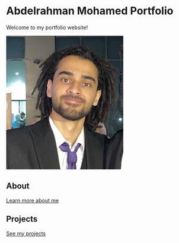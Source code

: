 # Abdelrahman Mohamed Portfolio

Welcome to my portfolio website!

![My Picture](assets/images/pics/Boda.jpeg)

## About

[Learn more about me](about.md)

## Projects

[See my projects](projects.md)
